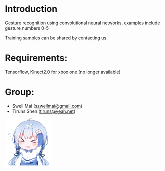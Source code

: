 # Introduction

Gesture recognition using convolutional neural networks, examples include gesture numbers 0-5

Training samples can be shared by contacting us

# Requirements: 
Tensorflow, Kinect2.0 for xbox one (no longer available)

# Group: 
- Swell Mai (szwellmai@gmail.com)
- Tiruns Shen (tiruns@yeah.net)

<img src="Legacy/ReadMe_Img.png" width = "30%" height = "30%" alt="2333" align=center />

